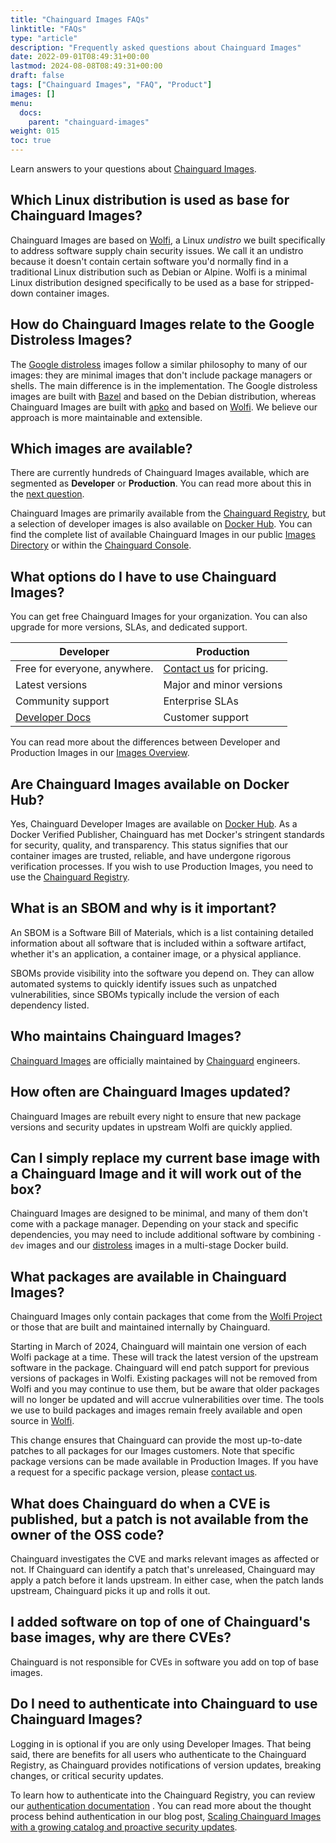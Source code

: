 ```yaml
---
title: "Chainguard Images FAQs"
linktitle: "FAQs"
type: "article"
description: "Frequently asked questions about Chainguard Images"
date: 2022-09-01T08:49:31+00:00
lastmod: 2024-08-08T08:49:31+00:00
draft: false
tags: ["Chainguard Images", "FAQ", "Product"]
images: []
menu:
  docs:
    parent: "chainguard-images"
weight: 015
toc: true
---
```


Learn answers to your questions about [Chainguard Images](https://www.chainguard.dev/chainguard-images?utm_source=docs).

## Which Linux distribution is used as base for Chainguard Images?
Chainguard Images are based on [Wolfi](/open-source/wolfi/), a Linux _undistro_ we built specifically to address software supply chain security issues. We call it an undistro because it doesn't contain certain software you'd normally find in a traditional Linux distribution such as Debian or Alpine. Wolfi is a minimal Linux distribution designed specifically to be used as a base for stripped-down container images.

## How do Chainguard Images relate to the Google Distroless Images?
The [Google distroless](https://github.com/GoogleContainerTools/distroless) images follow a similar philosophy to many of our images: they are minimal images that don't include package managers or shells. The main difference is in the implementation. The Google distroless images are built with [Bazel](https://bazel.build) and based on the Debian distribution, whereas Chainguard Images are built with [apko](/open-source/apko) and based on [Wolfi](/open-source/wolfi). We believe our approach is more maintainable and extensible.

## Which images are available?
There are currently hundreds of Chainguard Images available, which are segmented as **Developer** or **Production**. You can read more about this in the [next question](#what-options-do-i-have-to-use-chainguard-images).

Chainguard Images are primarily available from the [Chainguard Registry](/chainguard/chainguard-registry/overview/), but a selection of developer images is also available on [Docker Hub](https://hub.docker.com/u/chainguard). You can find the complete list of available Chainguard Images in our public [Images Directory](https://images.chainguard.dev/) or within the [Chainguard Console](https://console.chainguard.dev/).

## What options do I have to use Chainguard Images?
You can get free Chainguard Images for your organization. You can also upgrade for more versions, SLAs, and dedicated support.

Developer | Production
-------|-----------------------
Free for everyone, anywhere. | [Contact us](https://www.chainguard.dev/contact?utm_source=docs) for pricing.
Latest versions | Major and minor versions
Community support | Enterprise SLAs
[Developer Docs](https://edu.chainguard.dev/chainguard/chainguard-images/) | Customer support

You can read more about the differences between Developer and Production Images in our [Images Overview](/chainguard/chainguard-images/overview/#production-and-developer-images).

## Are Chainguard Images available on Docker Hub?

Yes, Chainguard Developer Images are available on [Docker Hub](https://hub.docker.com/u/chainguard?utm_source=academy&utm_medium=referral&utm_campaign=FY25-DockerHub-Orgprofile). As a Docker Verified Publisher, Chainguard has met Docker's stringent standards for security, quality, and transparency. This status signifies that our container images are trusted, reliable, and have undergone rigorous verification processes. If you wish to use Production Images, you need to use the [Chainguard Registry](/chainguard/chainguard-registry/overview/).

## What is an SBOM and why is it important?
An SBOM is a Software Bill of Materials, which is a list containing detailed information about all software that is included within a software artifact, whether it's an application, a container image, or a physical appliance.

SBOMs provide visibility into the software you depend on. They can allow automated systems to quickly identify issues such as unpatched vulnerabilities, since SBOMs typically include the version of each dependency listed.

## Who maintains Chainguard Images?
[Chainguard Images](https://www.chainguard.dev/chainguard-images?utm_source=docs) are officially maintained by [Chainguard](https://chainguard.dev) engineers.

## How often are Chainguard Images updated?
Chainguard Images are rebuilt every night to ensure that new package versions and security updates in upstream Wolfi are quickly applied.

## Can I simply replace my current base image with a Chainguard Image and it will work out of the box?
Chainguard Images are designed to be minimal, and many of them don't come with a package manager. Depending on your stack and specific dependencies, you may need to include additional software by combining `-dev` images and our [distroless](/chainguard/chainguard-images/getting-started-distroless/) images in a multi-stage Docker build.

## What packages are available in Chainguard Images?

Chainguard Images only contain packages that come from the [Wolfi Project](https://github.com/wolfi-dev) or those that are built and maintained internally by Chainguard.

Starting in March of 2024, Chainguard will maintain one version of each Wolfi package at a time. These will track the latest version of the upstream software in the package. Chainguard will end patch support for previous versions of packages in Wolfi. Existing packages will not be removed from Wolfi and you may continue to use them, but be aware that older packages will no longer be updated and will accrue vulnerabilities over time. The tools we use to build packages and images remain freely available and open source in [Wolfi](https://github.com/wolfi-dev).

This change ensures that Chainguard can provide the most up-to-date patches to all packages for our Images customers. Note that specific package versions can be made available in Production Images. If you have a request for a specific package version, please [contact us](https://www.chainguard.dev/contact?utm=docs).

## What does Chainguard do when a CVE is published, but a patch is not available from the owner of the OSS code?
Chainguard investigates the CVE and marks relevant images as affected or not. If Chainguard can identify a patch that's unreleased, Chainguard may apply a patch before it lands upstream. In either case, when the patch lands upstream, Chainguard picks it up and rolls it out.

## I added software on top of one of Chainguard's base images, why are there CVEs?
Chainguard is not responsible for CVEs in software you add on top of base images.

## Do I need to authenticate into Chainguard to use Chainguard Images?
Logging in is optional if you are only using Developer Images. That being said, there are benefits for all users who authenticate to the Chainguard Registry, as Chainguard provides notifications of version updates, breaking changes, or critical security updates.

To learn how to authenticate into the Chainguard Registry, you can review our [authentication documentation](/chainguard/chainguard-registry/authenticating/) . You can read more about the thought process behind authentication in our blog post, [Scaling Chainguard Images with a growing catalog and proactive security updates](https://www.chainguard.dev/unchained/scaling-chainguard-images-with-a-growing-catalog-and-proactive-security-updates).

